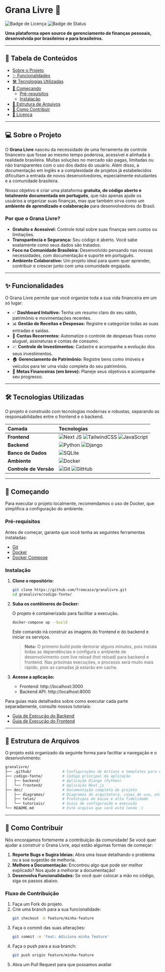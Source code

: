 # Grana Livre 💸

![Badge de Licença](https://img.shields.io/badge/licen%C3%A7a-MIT-green)
![Badge de Status](https://img.shields.io/badge/status-em%20desenvolvimento-yellow)

**Uma plataforma open source de gerenciamento de finanças pessoais, desenvolvida por brasileiros e para brasileiros.**

---

## 📖 Tabela de Conteúdos

- [Sobre o Projeto](#-sobre-o-projeto)
- [✨ Funcionalidades](#-funcionalidades)
- [🛠️ Tecnologias Utilizadas](#️-tecnologias-utilizadas)
- [🚀 Começando](#-começando)
  - [Pré-requisitos](#pré-requisitos)
  - [Instalação](#instalação)
- [📂 Estrutura de Arquivos](#-estrutura-de-arquivos)
- [🤝 Como Contribuir](#-como-contribuir)
- [📄 Licença](#-licença)

---

## 💻 Sobre o Projeto

O **Grana Livre** nasceu da necessidade de uma ferramenta de controle financeiro que fosse ao mesmo tempo poderosa, acessível e alinhada à realidade brasileira. Muitas soluções no mercado são pagas, limitadas ou não transparentes com o uso dos dados do usuário. Além disso, a documentação em inglês e a complexidade de projetos já estabelecidos dificultam a entrada de novos desenvolvedores, especialmente estudantes e a comunidade brasileira.

Nosso objetivo é criar uma plataforma **gratuita, de código aberto e totalmente documentada em português**, que não apenas ajude os usuários a organizar suas finanças, mas que também sirva como um **ambiente de aprendizado e colaboração** para desenvolvedores do Brasil.

### Por que o Grana Livre?

- **Gratuito e Acessível:** Controle total sobre suas finanças sem custos ou limitações.
- **Transparência e Segurança:** Seu código é aberto. Você sabe exatamente como seus dados são tratados.
- **Foco na Comunidade Brasileira:** Desenvolvido pensando nas nossas necessidades, com documentação e suporte em português.
- **Ambiente Colaborativo:** Um projeto ideal para quem quer aprender, contribuir e crescer junto com uma comunidade engajada.

---

## ✨ Funcionalidades

O Grana Livre permite que você organize toda a sua vida financeira em um só lugar:

- ✅ **Dashboard Intuitivo:** Tenha um resumo claro do seu saldo, patrimônio e movimentações recentes.
- 📊 **Gestão de Receitas e Despesas:** Registre e categorize todas as suas entradas e saídas.
- 🔄 **Contas Recorrentes:** Automatize o controle de despesas fixas como aluguel, assinaturas e contas de consumo.
- 📈 **Controle de Investimentos:** Cadastre e acompanhe a evolução dos seus investimentos.
- 🏠 **Gerenciamento de Patrimônio:** Registre bens como imóveis e veículos para ter uma visão completa do seu patrimônio.
- 🎯 **Metas Financeiras (em breve):** Planeje seus objetivos e acompanhe seu progresso.

---

## 🛠️ Tecnologias Utilizadas

O projeto é construído com tecnologias modernas e robustas, separando as responsabilidades entre o frontend e o backend.

| Camada         | Tecnologias                                                                                                                                                                                                                                   |
| :------------- | :-------------------------------------------------------------------------------------------------------------------------------------------------------------------------------------------------------------------------------------------- |
| **Frontend**   | ![Next JS](https://img.shields.io/badge/Next-black?style=for-the-badge&logo=next.js&logoColor=white) ![TailwindCSS](https://img.shields.io/badge/tailwindcss-%2338B2AC.svg?style=for-the-badge&logo=tailwind-css&logoColor=white) ![JavaScript](https://img.shields.io/badge/javascript-%23323330.svg?style=for-the-badge&logo=javascript&logoColor=%23F7DF1E) |
| **Backend**    | ![Python](https://img.shields.io/badge/python-3670A0?style=for-the-badge&logo=python&logoColor=ffdd54) ![Django](https://img.shields.io/badge/django-%23092E20.svg?style=for-the-badge&logo=django&logoColor=white)                             |
| **Banco de Dados** | ![SQLite](https://img.shields.io/badge/sqlite-%2307405e.svg?style=for-the-badge&logo=sqlite&logoColor=white)                                                                                                                             |
| **Ambiente**   | ![Docker](https://img.shields.io/badge/docker-%230db7ed.svg?style=for-the-badge&logo=docker&logoColor=white)                                                                                                                                |
| **Controle de Versão** | ![Git](https://img.shields.io/badge/git-%23F05033.svg?style=for-the-badge&logo=git&logoColor=white) ![GitHub](https://img.shields.io/badge/github-%23121011.svg?style=for-the-badge&logo=github&logoColor=white)                   |

---

## 🚀 Começando

Para executar o projeto localmente, recomendamos o uso de Docker, que simplifica a configuração do ambiente.

### Pré-requisitos

Antes de começar, garanta que você tenha as seguintes ferramentas instaladas:

- [Git](https://git-scm.com/)
- [Docker](https://www.docker.com/products/docker-desktop/)
- [Docker Compose](https://docs.docker.com/compose/install/)

### Instalação

1. **Clone o repositório:**

   ```sh
   git clone https://github.com/fromcaio/granalivre.git
   cd granalivre/codigo-fonte/
   ```

2. **Suba os contêineres do Docker:**

   O projeto é containerizado para facilitar a execução.

   ```sh
   docker-compose up --build
   ```

   Este comando irá construir as imagens do frontend e do backend e iniciar os serviços.

   > **Nota:** O primeiro build pode demorar alguns minutos, pois instala todas as dependências e configura o ambiente de desenvolvimento com live reload (hot reload) para backend e frontend. Nas próximas execuções, o processo será muito mais rápido, pois as camadas já estarão em cache.

3. **Acesse a aplicação:**

   - Frontend: http://localhost:3000
   - Backend API: http://localhost:8000

Para guias mais detalhados sobre como executar cada parte separadamente, consulte nossos tutoriais:

- [Guia de Execução do Backend](doc/tutoriais/backend.md)
- [Guia de Execução do Frontend](doc/tutoriais/frontend.md)

---

## 📂 Estrutura de Arquivos

O projeto está organizado da seguinte forma para facilitar a navegação e o desenvolvimento:

```bash
granalivre/
├── .github/              # Configurações de Actions e templates para o GitHub
├── codigo-fonte/         # Código principal da aplicação
│   ├── backend/          # Aplicação Django (Python)
│   └── frontend/         # Aplicação Next.js
├── doc/                  # Documentação completa do projeto
│   ├── diagramas/        # Diagramas de arquitetura, casos de uso, etc.
│   ├── telas/            # Protótipos de baixa e alta fidelidade
│   └── tutoriais/        # Guias de configuração e execução
└── README.md             # Este arquivo que você está lendo :)
```

---

## 🤝 Como Contribuir

Nós encorajamos fortemente a contribuição da comunidade! Se você quer ajudar a construir o Grana Livre, aqui estão algumas formas de começar:

1. **Reporte Bugs e Sugira Ideias:** Abra uma Issue detalhando o problema ou a sua sugestão de melhoria.
2. **Melhore a Documentação:** Encontrou algo que pode ser melhor explicado? Nos ajude a melhorar a documentação!
3. **Desenvolva Funcionalidades:** Se você quer colocar a mão no código, siga os passos abaixo.

### Fluxo de Contribuição

1. Faça um Fork do projeto.
2. Crie uma branch para a sua funcionalidade:
   ```sh
   git checkout -b feature/minha-feature
   ```
3. Faça o commit das suas alterações:
   ```sh
   git commit -m 'feat: Adiciona minha feature'
   ```
4. Faça o push para a sua branch:
   ```sh
   git push origin feature/minha-feature
   ```
5. Abra um Pull Request para que possamos avaliar